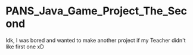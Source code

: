 # PANS_Java_Game_Project_The_Second
Idk, I was bored and wanted to make another project if my Teacher didn't like first one xD
